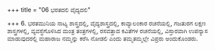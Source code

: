 +++
title = "06 ಭರತದಲಿ ವೈದ್ಯದಲಿ"

+++
6. ಭರತಮುನಿಯ ನಾಟ್ಯ ಶಾಸ್ತ್ರದಲ್ಲಿ, ವೈದ್ಯಶಾಸ್ತ್ರದಲ್ಲಿ, ಕಾವ್ಯಾಲಂಕಾರ ರಚನೆಯಲ್ಲಿ, ಗಜತುರಗ ಲಕ್ಷಣ ಶಾಸ್ತ್ರಗಳಲ್ಲಿ, ವ್ಯವಸ್ಥೆಗೊಳಿಸಿದ ಮಂತ್ರ ತಂತ್ರಗಳಲ್ಲಿ, ರಸವತ್ತಾದ ಕವಿತೆಗಳ ರಚನೆಯಲ್ಲಿ, ವಿಸ್ತಾರವಾಗಿ ಉಪನ್ಯಾಸ ಮಾಡುವುದರಲ್ಲಿ ಮಹಾರಾಜ ನಮ್ಮನ್ನು ಕರೆಸಿ ನೋಡಲಿ ಎಂದು ತಮ್ಮತಮ್ಮಲ್ಲೇ ವಿಪ್ರರು ಅಂದುಕೊಂಡರು.